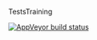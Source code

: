 TestsTraining



 [![AppVeyor build status](https://ci.appveyor.com/api/projects/status/github/CaboML/TestsTraining?branch=master&svg=true)](https://ci.appveyor.com/project/CaboML/TestsTraining)
 
